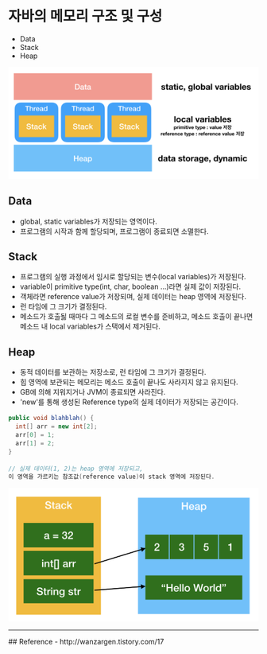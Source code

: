 # 자바의 메모리 구조 및 구성
- Data
- Stack
- Heap

![자바 메모리 구조](images/java_memory_structure.png)


## Data
- global, static variables가 저장되는 영역이다.
- 프로그램의 시작과 함께 할당되며, 프로그램이 종료되면 소멸한다.

## Stack
- 프로그램의 실행 과정에서 임시로 할당되는 변수(local variables)가 저장된다.
- variable이 primitive type(int, char, boolean ...)라면 실제 값이 저장된다.
- 객체라면 reference value가 저장되며, 실제 데이터는 heap 영역에 저장된다.
- 런 타임에 그 크기가 결정된다.
- 메소드가 호출됧 때마다 그 메소드의 로컬 변수를 준비하고, 메소드 호출이 끝나면 메소드 내 local variables가 스택에서 제거된다.

## Heap
- 동적 데이터를 보관하는 저장소로, 런 타임에 그 크기가 결정된다.
- 힙 영역에 보관되는 메모리는 메소드 호출이 끝나도 사라지지 않고 유지된다.
- GB에 의해 지워지거나 JVM이 종료되면 사라진다.
- 'new'를 통해 생성된 Reference type의 실제 데이터가 저장되는 공간이다.

```java
public void blahblah() {
  int[] arr = new int[2];
  arr[0] = 1;
  arr[1] = 2;
}

// 실제 데이터(1, 2)는 heap 영역에 저장되고,
이 영역을 가르키는 참조값(reference value)이 stack 영역에 저장된다.
```
![자바 heap과 stack](images/java_stack_heap.png)


<hr/>
## Reference
- http://wanzargen.tistory.com/17
